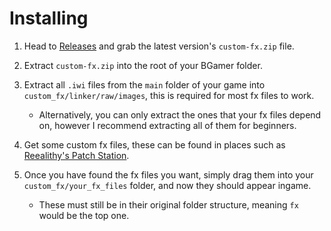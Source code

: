 # Installing
1. Head to [Releases](https://github.com/IlEvelynIl/Custom-FX/releases) and grab the latest version's `custom-fx.zip` file.

1. Extract `custom-fx.zip` into the root of your BGamer folder.

1. Extract all `.iwi` files from the `main` folder of your game into `custom_fx/linker/raw/images`, this is required for most fx files to work.
    - Alternatively, you can only extract the ones that your fx files depend on, however I recommend extracting all of them for beginners.

1. Get some custom fx files, these can be found in places such as [Reealithy's Patch Station](https://www.youtube.com/watch?v=da5s8PwkGZM).

1. Once you have found the fx files you want, simply drag them into your `custom_fx/your_fx_files` folder, and now they should appear ingame.
    - These must still be in their original folder structure, meaning `fx` would be the top one.